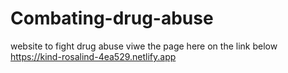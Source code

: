 # Combating-drug-abuse
website to fight drug abuse
viwe the page here on the link below
https://kind-rosalind-4ea529.netlify.app

